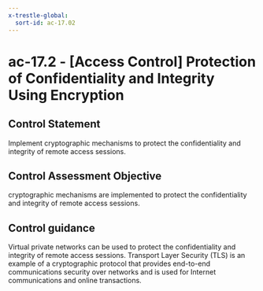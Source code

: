```yaml
---
x-trestle-global:
  sort-id: ac-17.02
---
```


# ac-17.2 - \[Access Control\] Protection of Confidentiality and Integrity Using Encryption

## Control Statement

Implement cryptographic mechanisms to protect the confidentiality and integrity of remote access sessions.

## Control Assessment Objective

cryptographic mechanisms are implemented to protect the confidentiality and integrity of remote access sessions.

## Control guidance

Virtual private networks can be used to protect the confidentiality and integrity of remote access sessions. Transport Layer Security (TLS) is an example of a cryptographic protocol that provides end-to-end communications security over networks and is used for Internet communications and online transactions.

